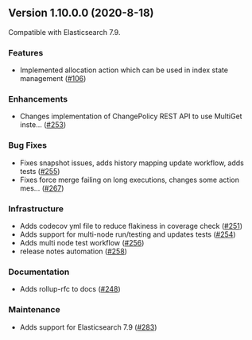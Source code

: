 ## Version 1.10.0.0 (2020-8-18)

Compatible with Elasticsearch 7.9.

### Features
* Implemented allocation action which can be used in index state management ([#106](https://github.com/opendistro-for-elasticsearch/index-management/pull/106))

### Enhancements
* Changes implementation of ChangePolicy REST API to use MultiGet inste… ([#253](https://github.com/opendistro-for-elasticsearch/index-management/pull/253))

### Bug Fixes
* Fixes snapshot issues, adds history mapping update workflow, adds tests ([#255](https://github.com/opendistro-for-elasticsearch/index-management/pull/255))
* Fixes force merge failing on long executions, changes some action mes… ([#267](https://github.com/opendistro-for-elasticsearch/index-management/pull/267))

### Infrastructure
* Adds codecov yml file to reduce flakiness in coverage check ([#251](https://github.com/opendistro-for-elasticsearch/index-management/pull/251))
* Adds support for multi-node run/testing and updates tests ([#254](https://github.com/opendistro-for-elasticsearch/index-management/pull/254))
* Adds multi node test workflow ([#256](https://github.com/opendistro-for-elasticsearch/index-management/pull/256))
* release notes automation ([#258](https://github.com/opendistro-for-elasticsearch/index-management/pull/258))

### Documentation
* Adds rollup-rfc to docs ([#248](https://github.com/opendistro-for-elasticsearch/index-management/pull/248))

### Maintenance
* Adds support for Elasticsearch 7.9 ([#283](https://github.com/opendistro-for-elasticsearch/index-management/pull/283))
